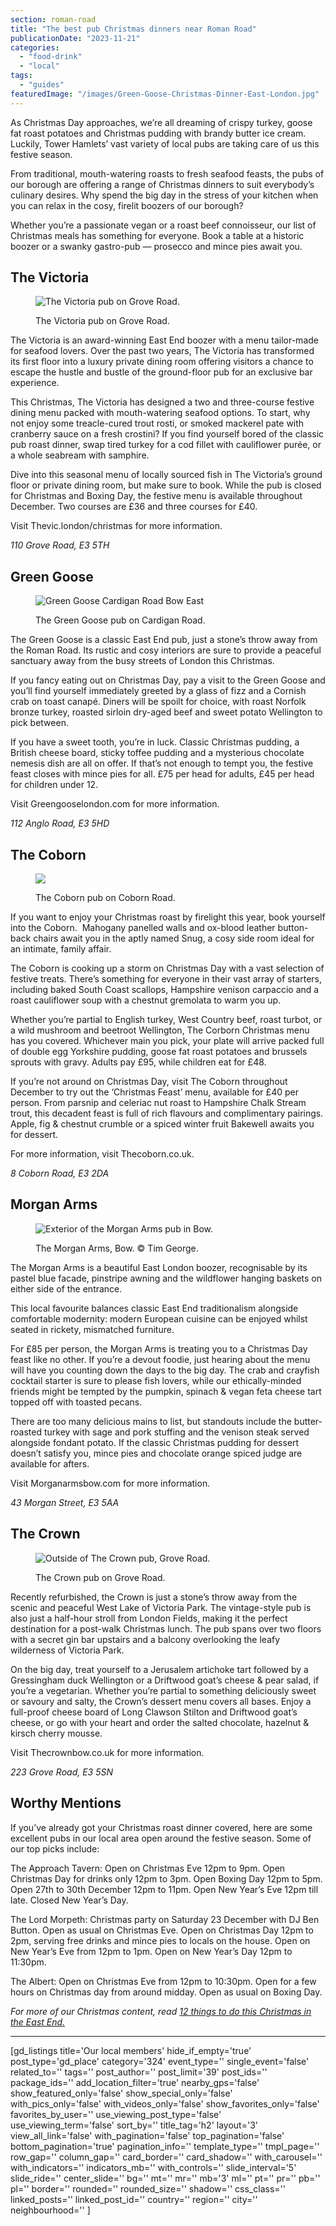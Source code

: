 ```yaml
---
section: roman-road
title: "The best pub Christmas dinners near Roman Road"
publicationDate: "2023-11-21"
categories: 
  - "food-drink"
  - "local"
tags: 
  - "guides"
featuredImage: "/images/Green-Goose-Christmas-Dinner-East-London.jpg"
---
```


As Christmas Day approaches, we’re all dreaming of crispy turkey, goose fat roast potatoes and Christmas pudding with brandy butter ice cream. Luckily, Tower Hamlets’ vast variety of local pubs are taking care of us this festive season.

From traditional, mouth-watering roasts to fresh seafood feasts, the pubs of our borough are offering a range of Christmas dinners to suit everybody’s culinary desires. Why spend the big day in the stress of your kitchen when you can relax in the cosy, firelit boozers of our borough? 

Whether you’re a passionate vegan or a roast beef connoisseur, our list of Christmas meals has something for everyone. Book a table at a historic boozer or a swanky gastro-pub — prosecco and mince pies await you. 

## **The Victoria**

<figure>

![The Victoria pub on Grove Road. ](/images/Victoria-Pub-facade-Christmas-dinner-article-1024x683.jpg)

<figcaption>

The Victoria pub on Grove Road.

</figcaption>

</figure>

The Victoria is an award-winning East End boozer with a menu tailor-made for seafood lovers. Over the past two years, The Victoria has transformed its first floor into a luxury private dining room offering visitors a chance to escape the hustle and bustle of the ground-floor pub for an exclusive bar experience.

This Christmas, The Victoria has designed a two and three-course festive dining menu packed with mouth-watering seafood options. To start, why not enjoy some treacle-cured trout rosti, or smoked mackerel pate with cranberry sauce on a fresh crostini? If you find yourself bored of the classic pub roast dinner, swap tired turkey for a cod fillet with cauliflower purée, or a whole seabream with samphire.

Dive into this seasonal menu of locally sourced fish in The Victoria’s ground floor or private dining room, but make sure to book. While the pub is closed for Christmas and Boxing Day, the festive menu is available throughout December. Two courses are £36 and three courses for £40.

Visit Thevic.london/christmas for more information.

_110 Grove Road, E3 5TH_

## **Green Goose**

<figure>

![Green Goose Cardigan Road Bow East](/images/Green-Goose-Cardigan-Road-Bow-East-London-1024x703-1-1024x703.jpg)

<figcaption>

The Green Goose pub on Cardigan Road.

</figcaption>

</figure>

The Green Goose is a classic East End pub, just a stone’s throw away from the Roman Road. Its rustic and cosy interiors are sure to provide a peaceful sanctuary away from the busy streets of London this Christmas. 

If you fancy eating out on Christmas Day, pay a visit to the Green Goose and you’ll find yourself immediately greeted by a glass of fizz and a Cornish crab on toast canapé. Diners will be spoilt for choice, with roast Norfolk bronze turkey, roasted sirloin dry-aged beef and sweet potato Wellington to pick between.

If you have a sweet tooth, you’re in luck. Classic Christmas pudding, a British cheese board, sticky toffee pudding and a mysterious chocolate nemesis dish are all on offer. If that’s not enough to tempt you, the festive feast closes with mince pies for all. £75 per head for adults, £45 per head for children under 12. 

Visit Greengooselondon.com for more information.

_112 Anglo Road, E3 5HD_

## **The Coborn**

<figure>

![](/images/the-coborn-pub-reopens-landscape-image-1024x683.jpg)

<figcaption>

The Coborn pub on Coborn Road.

</figcaption>

</figure>

If you want to enjoy your Christmas roast by firelight this year, book yourself into the Coborn.  Mahogany panelled walls and ox-blood leather button-back chairs await you in the aptly named Snug, a cosy side room ideal for an intimate, family affair. 

The Coborn is cooking up a storm on Christmas Day with a vast selection of festive treats. There’s something for everyone in their vast array of starters, including baked South Coast scallops, Hampshire venison carpaccio and a roast cauliflower soup with a chestnut gremolata to warm you up.

Whether you’re partial to English turkey, West Country beef, roast turbot, or a wild mushroom and beetroot Wellington, The Corborn Christmas menu has you covered. Whichever main you pick, your plate will arrive packed full of double egg Yorkshire pudding, goose fat roast potatoes and brussels sprouts with gravy. Adults pay £95, while children eat for £48.

If you’re not around on Christmas Day, visit The Coborn throughout December to try out the ‘Christmas Feast’ menu, available for £40 per person. From parsnip and celeriac nut roast to Hampshire Chalk Stream trout, this decadent feast is full of rich flavours and complimentary pairings. Apple, fig & chestnut crumble or a spiced winter fruit Bakewell awaits you for dessert.

For more information, visit Thecoborn.co.uk.

_8 Coborn Road, E3 2DA_

## **Morgan Arms**

<figure>

![Exterior of the Morgan Arms pub in Bow.](/images/morgan-arms-bow-exterior-1024x683.jpg)

<figcaption>

The Morgan Arms, Bow. © Tim George.

</figcaption>

</figure>

The Morgan Arms is a beautiful East London boozer, recognisable by its pastel blue facade, pinstripe awning and the wildflower hanging baskets on either side of the entrance.

This local favourite balances classic East End traditionalism alongside comfortable modernity: modern European cuisine can be enjoyed whilst seated in rickety, mismatched furniture. 

For £85 per person, the Morgan Arms is treating you to a Christmas Day feast like no other. If you’re a devout foodie, just hearing about the menu will have you counting down the days to the big day. The crab and crayfish cocktail starter is sure to please fish lovers, while our ethically-minded friends might be tempted by the pumpkin, spinach & vegan feta cheese tart topped off with toasted pecans.

There are too many delicious mains to list, but standouts include the butter-roasted turkey with sage and pork stuffing and the venison steak served alongside fondant potato. If the classic Christmas pudding for dessert doesn’t satisfy you, mince pies and chocolate orange spiced judge are available for afters.

Visit Morganarmsbow.com for more information.

_43 Morgan Street, E3 5AA_

## **The Crown**

<figure>

![Outside of The Crown pub, Grove Road.](/images/CROWN-NEW-1024x683.jpg)

<figcaption>

The Crown pub on Grove Road.

</figcaption>

</figure>

Recently refurbished, the Crown is just a stone’s throw away from the scenic and peaceful West Lake of Victoria Park. The vintage-style pub is also just a half-hour stroll from London Fields, making it the perfect destination for a post-walk Christmas lunch. The pub spans over two floors with a secret gin bar upstairs and a balcony overlooking the leafy wilderness of Victoria Park.

On the big day, treat yourself to a Jerusalem artichoke tart followed by a Gressingham duck Wellington or a Driftwood goat’s cheese & pear salad, if you’re a vegetarian. Whether you’re partial to something deliciously sweet or savoury and salty, the Crown’s dessert menu covers all bases. Enjoy a full-proof cheese board of Long Clawson Stilton and Driftwood goat’s cheese, or go with your heart and order the salted chocolate, hazelnut & kirsch cherry mousse.

Visit Thecrownbow.co.uk for more information.

_223 Grove Road, E3 5SN_

## **Worthy Mentions**

If you’ve already got your Christmas roast dinner covered, here are some excellent pubs in our local area open around the festive season. Some of our top picks include:

The Approach Tavern: Open on Christmas Eve 12pm to 9pm. Open Christmas Day for drinks only 12pm to 3pm. Open Boxing Day 12pm to 5pm. Open 27th to 30th December 12pm to 11pm. Open New Year’s Eve 12pm till late. Closed New Year’s Day. 

The Lord Morpeth: Christmas party on Saturday 23 December with DJ Ben Button. Open as usual on Christmas Eve. Open on Christmas Day 12pm to 2pm, serving free drinks and mince pies to locals on the house. Open on New Year’s Eve from 12pm to 1pm. Open on New Year’s Day 12pm to 11:30pm.

The Albert: Open on Christmas Eve from 12pm to 10:30pm. Open for a few hours on Christmas day from around midday. Open as usual on Boxing Day. 

_For more of our Christmas content, read [12 things to do this Christmas in the East End.](https://romanroadlondon.com/christmas-events-east-london/)_

[](https://romanroadlondon.com/christmas-events-east-london/)

* * *

\[gd\_listings title='Our local members' hide\_if\_empty='true' post\_type='gd\_place' category='324' event\_type='' single\_event='false' related\_to='' tags='' post\_author='' post\_limit='39' post\_ids='' package\_ids='' add\_location\_filter='true' nearby\_gps='false' show\_featured\_only='false' show\_special\_only='false' with\_pics\_only='false' with\_videos\_only='false' show\_favorites\_only='false' favorites\_by\_user='' use\_viewing\_post\_type='false' use\_viewing\_term='false' sort\_by='' title\_tag='h2' layout='3' view\_all\_link='false' with\_pagination='false' top\_pagination='false' bottom\_pagination='true' pagination\_info='' template\_type='' tmpl\_page='' row\_gap='' column\_gap='' card\_border='' card\_shadow='' with\_carousel='' with\_indicators='' indicators\_mb='' with\_controls='' slide\_interval='5' slide\_ride='' center\_slide='' bg='' mt='' mr='' mb='3' ml='' pt='' pr='' pb='' pl='' border='' rounded='' rounded\_size='' shadow='' css\_class='' linked\_posts='' linked\_post\_id='' country='' region='' city='' neighbourhood='' \]
